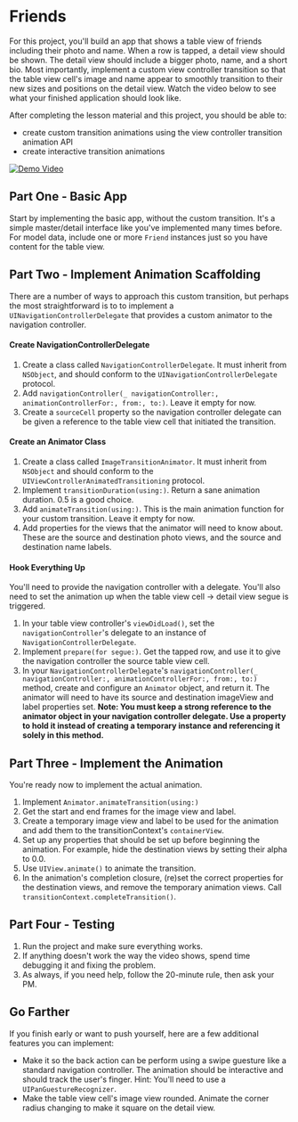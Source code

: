 # Friends

For this project, you'll build an app that shows a table view of friends including their photo and name. When a row is tapped, a detail view should be shown. The detail view should include a bigger photo, name, and a short bio. Most importantly, implement a custom view controller transition so that the table view cell's image and name appear to smoothly transition to their new sizes and positions on the detail view. Watch the video below to see what your finished application should look like.

After completing the lesson material and this project, you should be able to:

- create custom transition animations using the view controller transition animation API
- create interactive transition animations

[![Demo Video](https://img.youtube.com/vi/BI_0QT_NeeI/0.jpg)](https://www.youtube.com/watch?v=BI_0QT_NeeI)

## Part One - Basic App

Start by implementing the basic app, without the custom transition. It's a simple master/detail interface like you've implemented many times before. For model data, include one or more `Friend` instances just so you have content for the table view.

## Part Two - Implement Animation Scaffolding

There are a number of ways to approach this custom transition, but perhaps the most straightforward is to to implement a `UINavigationControllerDelegate` that provides a custom animator to the navigation controller.

#### Create NavigationControllerDelegate

1. Create a class called `NavigationControllerDelegate`. It must inherit from `NSObject`, and should conform to the `UINavigationControllerDelegate` protocol.
2. Add `navigationController(_ navigationController:, animationControllerFor:, from:, to:)`. Leave it empty for now.
3. Create a `sourceCell` property so the navigation controller delegate can be given a reference to the table view cell that initiated the transition.

#### Create an Animator Class

1. Create a class called `ImageTransitionAnimator`. It must inherit from `NSObject` and should conform to the `UIViewControllerAnimatedTransitioning` protocol.
2. Implement `transitionDuration(using:)`. Return a sane animation duration. 0.5 is a good choice.
3. Add `animateTransition(using:)`. This is the main animation function for your custom transition. Leave it empty for now.
4. Add properties for the views that the animator will need to know about. These are the source and destination photo views, and the source and destination name labels.

#### Hook Everything Up

You'll need to provide the navigation controller with a delegate. You'll also need to set the animation up when the table view cell -> detail view segue is triggered.

1. In your table view controller's `viewDidLoad()`, set the `navigationController`'s delegate to an instance of `NavigationControllerDelegate`.
2. Implement `prepare(for segue:)`. Get the tapped row, and use it to give the navigation controller the source table view cell.
3. In your `NavigationControllerDelegate`'s `navigationController(_ navigationController:, animationControllerFor:, from:, to:)` method, create and configure an `Animator` object, and return it. The animator will need to have its source and destination imageView and label properties set. **Note: You must keep a strong reference to the animator object in your navigation controller delegate. Use a property to hold it instead of creating a temporary instance and referencing it solely in this method.**

## Part Three - Implement the Animation

You're ready now to implement the actual animation.

1. Implement `Animator.animateTransition(using:)`
2. Get the start and end frames for the image view and label.
3. Create a temporary image view and label to be used for the animation and add them to the transitionContext's `containerView`.
4. Set up any properties that should be set up before beginning the animation. For example, hide the destination views by setting their alpha to 0.0.
5. Use `UIView.animate()` to animate the transition.
6. In the animation's completion closure, (re)set the correct properties for the destination views, and remove the temporary animation views. Call `transitionContext.completeTransition()`.

## Part Four - Testing

1. Run the project and make sure everything works.
2. If anything doesn't work the way the video shows, spend time debugging it and fixing the problem.
3. As always, if you need help, follow the 20-minute rule, then ask your PM.

## Go Farther

If you finish early or want to push yourself, here are a few additional features you can implement:

- Make it so the back action can be perform using a swipe guesture like a standard navigation controller. The animation should be interactive and should track the user's finger. Hint: You'll need to use a `UIPanGuestureRecognizer`.
- Make the table view cell's image view rounded. Animate the corner radius changing to make it square on the detail view.